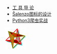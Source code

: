 ---
---


- [工 具 导 论](../_posts/2020-02-21-1.md)
- [Ŝalenzo图标的设计](../_posts/2020-02-20-1.md)
- [Python3爬虫实战](../_posts/2020-02-16-1.md)

![Ŝalenzo Logo](../assets/image/MMPD.svg)
